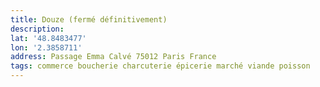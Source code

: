 ```yaml
---
title: Douze (fermé définitivement)
description:
lat: '48.8483477'
lon: '2.3858711'
address: Passage Emma Calvé 75012 Paris France
tags: commerce boucherie charcuterie épicerie marché viande poisson
---
```

